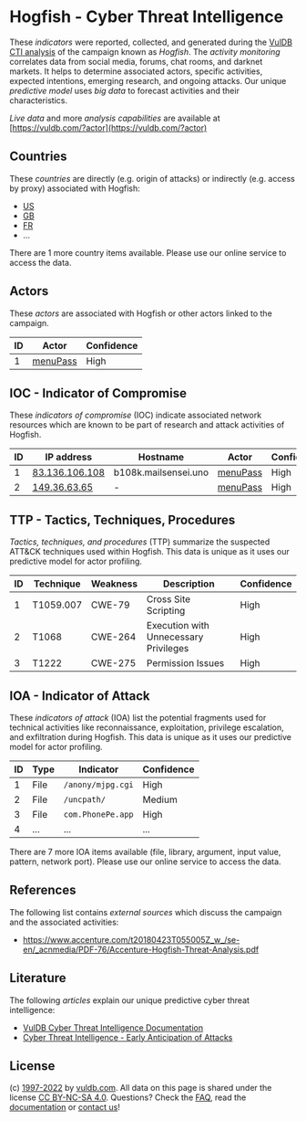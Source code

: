 # Hogfish - Cyber Threat Intelligence

These _indicators_ were reported, collected, and generated during the [VulDB CTI analysis](https://vuldb.com/?kb.cti) of the campaign known as _Hogfish_. The _activity monitoring_ correlates data from social media, forums, chat rooms, and darknet markets. It helps to determine associated actors, specific activities, expected intentions, emerging research, and ongoing attacks. Our unique _predictive model_ uses _big data_ to forecast activities and their characteristics.

_Live data_ and more _analysis capabilities_ are available at [https://vuldb.com/?actor](https://vuldb.com/?actor)

## Countries

These _countries_ are directly (e.g. origin of attacks) or indirectly (e.g. access by proxy) associated with Hogfish:

* [US](https://vuldb.com/?country.us)
* [GB](https://vuldb.com/?country.gb)
* [FR](https://vuldb.com/?country.fr)
* ...

There are 1 more country items available. Please use our online service to access the data.

## Actors

These _actors_ are associated with Hogfish or other actors linked to the campaign.

ID | Actor | Confidence
-- | ----- | ----------
1 | [menuPass](https://vuldb.com/?actor.menupass) | High

## IOC - Indicator of Compromise

These _indicators of compromise_ (IOC) indicate associated network resources which are known to be part of research and attack activities of Hogfish.

ID | IP address | Hostname | Actor | Confidence
-- | ---------- | -------- | ----- | ----------
1 | [83.136.106.108](https://vuldb.com/?ip.83.136.106.108) | b108k.mailsensei.uno | [menuPass](https://vuldb.com/?actor.menupass) | High
2 | [149.36.63.65](https://vuldb.com/?ip.149.36.63.65) | - | [menuPass](https://vuldb.com/?actor.menupass) | High

## TTP - Tactics, Techniques, Procedures

_Tactics, techniques, and procedures_ (TTP) summarize the suspected ATT&CK techniques used within Hogfish. This data is unique as it uses our predictive model for actor profiling.

ID | Technique | Weakness | Description | Confidence
-- | --------- | -------- | ----------- | ----------
1 | T1059.007 | CWE-79 | Cross Site Scripting | High
2 | T1068 | CWE-264 | Execution with Unnecessary Privileges | High
3 | T1222 | CWE-275 | Permission Issues | High

## IOA - Indicator of Attack

These _indicators of attack_ (IOA) list the potential fragments used for technical activities like reconnaissance, exploitation, privilege escalation, and exfiltration during Hogfish. This data is unique as it uses our predictive model for actor profiling.

ID | Type | Indicator | Confidence
-- | ---- | --------- | ----------
1 | File | `/anony/mjpg.cgi` | High
2 | File | `/uncpath/` | Medium
3 | File | `com.PhonePe.app` | High
4 | ... | ... | ...

There are 7 more IOA items available (file, library, argument, input value, pattern, network port). Please use our online service to access the data.

## References

The following list contains _external sources_ which discuss the campaign and the associated activities:

* https://www.accenture.com/t20180423T055005Z_w_/se-en/_acnmedia/PDF-76/Accenture-Hogfish-Threat-Analysis.pdf

## Literature

The following _articles_ explain our unique predictive cyber threat intelligence:

* [VulDB Cyber Threat Intelligence Documentation](https://vuldb.com/?kb.cti)
* [Cyber Threat Intelligence - Early Anticipation of Attacks](https://www.scip.ch/en/?labs.20201022)

## License

(c) [1997-2022](https://vuldb.com/?kb.changelog) by [vuldb.com](https://vuldb.com/?kb.about). All data on this page is shared under the license [CC BY-NC-SA 4.0](https://creativecommons.org/licenses/by-nc-sa/4.0/). Questions? Check the [FAQ](https://vuldb.com/?kb.faq), read the [documentation](https://vuldb.com/?kb) or [contact us](https://vuldb.com/?contact)!
